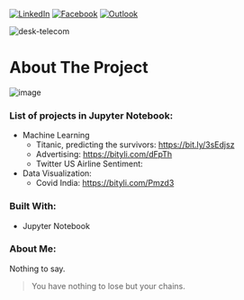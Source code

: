 <!--
-->



<!-- PROJECT SHIELDS -->
<!--
*** I'm using markdown "reference style" links for readability.
*** Reference links are enclosed in brackets [ ] instead of parentheses ( ).
*** See the bottom of this document for the declaration of the reference variables
*** for contributors-url, forks-url, etc. This is an optional, concise syntax you may use.
*** https://www.markdownguide.org/basic-syntax/#reference-style-links
-->

[![LinkedIn][linkedin-shield]][linkedin-url]
[![Facebook][facebook-shield]][facebook-url]
[![Outlook][outlook-shield]][outlook-url]

![desk-telecom](https://user-images.githubusercontent.com/28869251/104962354-030cf480-59b7-11eb-9ff6-8ede336198b2.jpg)


<!-- PROJECTS -->

# About The Project
![image](https://img.shields.io/badge/Python-3776AB?style=for-the-badge&logo=python&logoColor=white)

### List of projects in Jupyter Notebook:
- Machine Learning
  - Titanic, predicting the survivors: https://bit.ly/3sEdjsz
  - Advertising: https://bityli.com/dFpTh
  - Twitter US Airline Sentiment: 
- Data Visualization:
  - Covid India: https://bityli.com/Pmzd3

### Built With:

* Jupyter Notebook



<!-- MARKDOWN LINKS & IMAGES -->
<!-- https://www.markdownguide.org/basic-syntax/#reference-style-links -->
[linkedin-shield]: https://img.shields.io/badge/-LinkedIn-black.svg?style=for-the-badge&logo=linkedin&colorB=555
[linkedin-url]: https://www.linkedin.com/in/eduardodanjour/
[facebook-shield]:	https://img.shields.io/badge/Facebook-1877F2?style=for-the-badge&logo=facebook&logoColor=555
[facebook-url]: https://www.facebook.com/eduardo.danjour/
[outlook-shield]:https://img.shields.io/badge/Microsoft_Outlook-0078D4?style=for-the-badge&logo=microsoft-outlook&logoColor=555
[outlook-url]: https://www.facebook.com/eduardo.danjour/


### About Me:

Nothing to say.

>You have nothing to lose but your chains.
